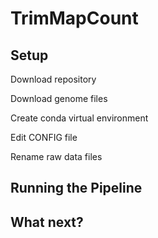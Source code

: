 # TrimMapCount

## Setup

Download repository

Download genome files

Create conda virtual environment

Edit CONFIG file

Rename raw data files


## Running the Pipeline


## What next?

